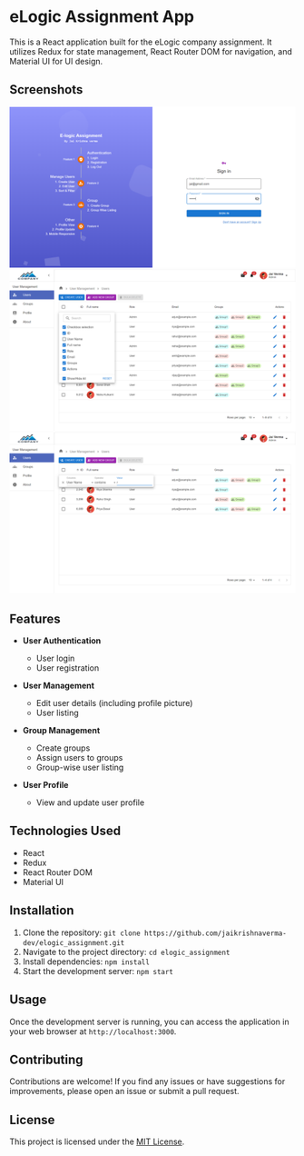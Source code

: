 # eLogic Assignment App

This is a React application built for the eLogic company assignment. It utilizes Redux for state management, React Router DOM for navigation, and Material UI for UI design.

## Screenshots
<img src="/public/ss (2).png" alt="visit my linkdin account">
<img src="/public/ss (3).png" alt="visit my linkdin account">
<img src="/public/ss (1).png" alt="visit my linkdin account">

## Features

- **User Authentication**
  - User login
  - User registration

- **User Management**
  - Edit user details (including profile picture)
  - User listing

- **Group Management**
  - Create groups
  - Assign users to groups
  - Group-wise user listing

- **User Profile**
  - View and update user profile

## Technologies Used

- React
- Redux
- React Router DOM
- Material UI

## Installation

1. Clone the repository: `git clone https://github.com/jaikrishnaverma-dev/elogic_assignment.git`
2. Navigate to the project directory: `cd elogic_assignment`
3. Install dependencies: `npm install`
4. Start the development server: `npm start`

## Usage

Once the development server is running, you can access the application in your web browser at `http://localhost:3000`.

## Contributing

Contributions are welcome! If you find any issues or have suggestions for improvements, please open an issue or submit a pull request.

## License

This project is licensed under the [MIT License](LICENSE).
